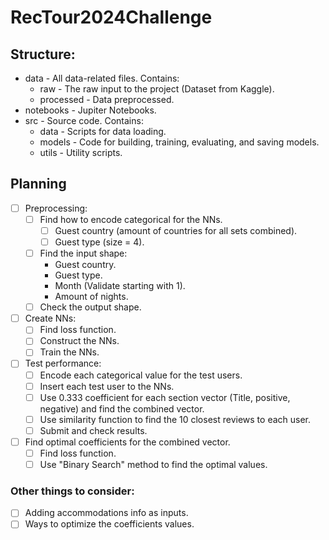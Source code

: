 # RecTour2024Challenge

## Structure:
* data - All data-related files. Contains:
    * raw - The raw input to the project (Dataset from Kaggle).
    * processed - Data preprocessed.
* notebooks - Jupiter Notebooks.
* src - Source code. Contains:
    * data - Scripts for data loading.
    * models - Code for building, training, evaluating, and saving models.
    * utils - Utility scripts.

## Planning

- [ ] Preprocessing:
    - [ ] Find how to encode categorical for the NNs.
        - [ ] Guest country (amount of countries for all sets combined).
        - [ ] Guest type (size = 4).
    - [ ] Find the input shape:
        - Guest country.
        - Guest type.
        - Month (Validate starting with 1).
        - Amount of nights.
    - [ ] Check the output shape.

- [ ] Create NNs:
    - [ ] Find loss function.
    - [ ] Construct the NNs.
    - [ ] Train the NNs.

- [ ] Test performance:
    - [ ] Encode each categorical value for the test users.
    - [ ] Insert each test user to the NNs.
    - [ ] Use 0.333 coefficient for each section vector (Title, positive, negative) and find the combined vector.
    - [ ] Use similarity function to find the 10 closest reviews to each user.
    - [ ] Submit and check results.

- [ ] Find optimal coefficients for the combined vector.
    - [ ] Find loss function.
    - [ ] Use "Binary Search" method to find the optimal values.

### Other things to consider:
- [ ] Adding accommodations info as inputs.
- [ ] Ways to optimize the coefficients values.